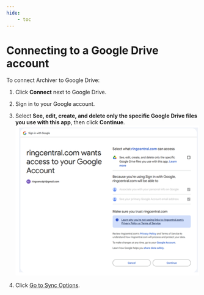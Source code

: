 ```yaml
---
hide:
    - toc
---
```


# Connecting to a Google Drive account

To connect Archiver to Google Drive:

1. Click **Connect** next to Google Drive.
2. Sign in to your Google account.
3. Select **See, edit, create, and delete only the specific Google Drive files you use with this app**, then click **Continue**.
   <br />
   ![Connect to Google Drive](./img/connect-gdrive.png)

4. Click [Go to Sync Options](sync-options.md).
